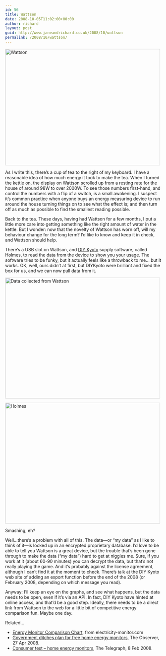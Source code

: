 ```yaml
---
id: 56
title: Wattson
date: 2008-10-05T11:02:00+00:00
author: richard
layout: post
guid: http://www.janeandrichard.co.uk/2008/10/wattson
permalink: /2008/10/wattson/
---
```

[<img src="http://farm4.static.flickr.com/3088/2912264622_26b8506fa6.jpg" width="500" height="375" alt="Wattson" />](http://www.flickr.com/photos/d6y/2912264622/ "Wattson by d6y, on Flickr")

As I write this, there&#8217;s a cup of tea to the right of my keyboard. I have a reasonable idea of how much energy it took to make the tea. When I turned the kettle on, the display on Wattson scrolled up from a resting rate for the house of around 98W to over 2000W. To see those numbers first-hand, and control the numbers with a flip of a switch, is a small awakening. I suspect it&#8217;s common practice when anyone buys an energy measuring device to run around the house turning things on to see what the effect is; and then turn off as much as possible to find the smallest reading possible.

Back to the tea. These days, having had Wattson for a few months, I put a little more care into getting something like the right amount of water in the kettle. But I wonder: now that the novelty of Wattson has worn off, will my behaviour change for the long term? I&#8217;d like to know and keep it in check, and Wattson should help.

There&#8217;s a USB slot on Wattson, and [DIY Kyoto](http://www.diykyoto.com/) supply software, called Holmes, to read the data from the device to show you your usage. The software tries to be funky, but it actually feels like a throwback to me&#8230; but it works. OK, well, ours didn&#8217;t at first, but DIYKyoto were brilliant and fixed the box for us, and we can now pull data from it. 

[<img src="http://farm4.static.flickr.com/3138/2894961035_7220ed3227.jpg" width="500" height="389" alt="Data collected from Wattson" />](http://www.flickr.com/photos/d6y/2894961035/ "Data collected from Wattson by d6y, on Flickr")

[<img src="http://farm4.static.flickr.com/3024/2915778382_f95a7b73fe.jpg" width="500" height="389" alt="Holmes" />](http://www.flickr.com/photos/d6y/2915778382/ "Holmes by d6y, on Flickr") 

Smashing, eh?

Well&#8230;there&#8217;s a problem with all of this. The data&#8212;or &#8220;my data&#8221; as I like to think of it&#8212;is locked up in an encrypted proprietary database. I&#8217;d love to be able to tell you Wattson is a great device, but the trouble that&#8217;s been gone through to make the data (&#8220;my data&#8221;) hard to get at niggles me. Sure, if you work at it (about 60-90 minutes) you can decrypt the data, but that&#8217;s not really playing the game. And it&#8217;s probably against the license agreement, although I can&#8217;t find it at the moment to check. There&#8217;s talk at the DIY Kyoto web site of adding an export function before the end of the 2008 (or February 2008, depending on which message you read).

Anyway: I&#8217;ll keep an eye on the graphs, and see what happens, but the data needs to be open, even if it&#8217;s via an API. In fact, DIY Kyoto have hinted at online access, and that&#8217;d be a good step. Ideally, there needs to be a direct link from Wattson to the web for a little bit of competitive energy comparison fun. Maybe one day. 

Related&#8230;

  * [Energy Monitor Comparison Chart](http://www.electricity-monitor.com/energy-monitor-comparison-chart-i-26.html), from electricity-monitor.com
  * [Government ditches plan for free home energy monitors](http://www.guardian.co.uk/business/2008/apr/27/utilities.energyefficiency), The Observer, 27 Apr 2008.
  * [Consumer test &#8211; home energy monitors](http://www.telegraph.co.uk/earth/main.jhtml?xml=/earth/2008/02/08/eaenergy108.xml), The Telegraph, 8 Feb 2008.